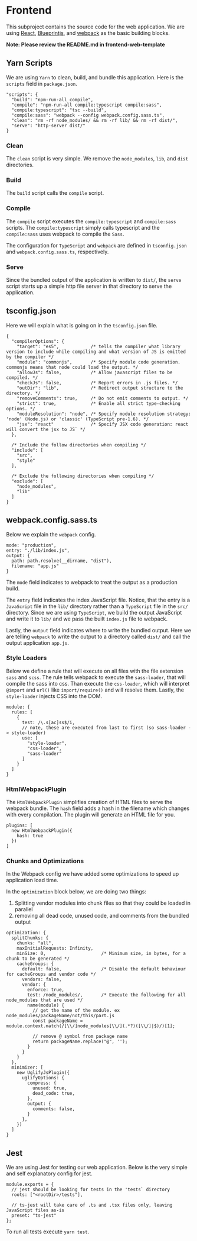# Frontend
This subproject contains the source code for the web application. We are using [React](https://reactjs.org/), [Blueprintjs](https://blueprintjs.com/), and [webpack](https://webpack.js.org/) as the basic building blocks.

**Note: Please review the README.md in frontend-web-template**


## Yarn Scripts
We are using `Yarn` to clean, build, and bundle this application. Here is the `scripts` field in `package.json`.

```
"scripts": {
  "build": "npm-run-all compile",
  "compile": "npm-run-all compile:typescript compile:sass",
  "compile:typescript": "tsc --build",
  "compile:sass": "webpack --config webpack.config.sass.ts",
  "clean": "rm -rf node_modules/ && rm -rf lib/ && rm -rf dist/",
  "serve": "http-server dist/"
}
```


### Clean
The `clean` script is very simple. We remove the `node_modules`, `lib`, and `dist` directories.


### Build
The `build` script calls the `compile` script.


### Compile
The `compile` script executes the `compile:typescript` and `compile:sass` scripts. The `compile:typescript` simply calls typescript and the `compile:sass` uses webpack to compile the `Sass`.

The configuration for `TypeScript` and `webpack` are defined in `tsconfig.json` and `webpack.config.sass.ts`, respectively.


### Serve
Since the bundled output of the application is written to `dist/`, the `serve` script starts up a simple http file server in that directory to serve the application.


## tsconfig.json
Here we will explain what is going on in the `tsconfig.json` file.

```
{
  "compilerOptions": {
    "target": "es5",            /* tells the compiler what library version to include while compiling and what version of JS is emitted by the compiler */
    "module": "commonjs",       /* Specify module code generation. commonjs means that node could load the output. */
    "allowJs": false,           /* Allow javascript files to be compiled. */
    "checkJs": false,           /* Report errors in .js files. */
    "outDir": "lib",            /* Redirect output structure to the directory. */
    "removeComments": true,     /* Do not emit comments to output. */
    "strict": true,             /* Enable all strict type-checking options. */
    "moduleResolution": "node", /* Specify module resolution strategy: 'node' (Node.js) or 'classic' (TypeScript pre-1.6). */
    "jsx": "react"              /* Specify JSX code generation: react will convert the jsx to JS` */
  },

  /* Include the follow directories when compiling */
  "include": [
    "src",
    "style"
  ],

  /* Exclude the following directories when compiling */
  "exclude": [
    "node_modules",
    "lib"
  ]
}
```


## webpack.config.sass.ts
Below we explain the `webpack` config.


```
mode: "production",
entry: "./lib/index.js",
output: {
  path: path.resolve(__dirname, "dist"),
  filename: "app.js"
}
```

The `mode` field indicates to webpack to treat the output as a production build.

The `entry` field indicates the index JavaScript file. Notice, that the entry is a `JavaScript` file in the `lib/` directory rather than a `TypeScript` file in the `src/` directory. Since we are using `TypeScript`, we build the output JavaScript and write it to `lib/` and we pass the built `index.js` file to webpack.

Lastly, the `output` field indicates where to write the bundled output. Here we are telling `webpack` to write the output to a directory called `dist/` and call the output application `app.js`.


### Style Loaders
Below we define a rule that will execute on all files with the file extension `sass` and `scss`. The rule tells webpack to execute the `sass-loader`, that will compile the sass into css. Than execute the `css-loader`, which will interpret `@import` and `url()` like `import/require()` and will resolve them. Lastly, the `style-loader` injects CSS into the DOM.

```
module: {
  rules: [
    {
      test: /\.s[ac]ss$/i,
      // note, these are executed from last to first (so sass-loader -> style-loader)
      use: [
        "style-loader",
        "css-loader",
        "sass-loader"
      ]
    }
  ]
}
```


### HtmlWebpackPlugin
The `HtmlWebpackPlugin` simplifies creation of HTML files to serve the webpack bundle. The `hash` field adds a hash in the filename which changes with every compilation. The plugin will generate an HTML file for you.

```
plugins: [
  new HtmlWebpackPlugin({
    hash: true
  })
]
```



### Chunks and Optimizations
In the  Webpack config we have added some optimizations to speed up application load time.


In the `optimization` block below, we are doing two things:

1. Splitting vendor modules into chunk files so that they could be loaded in parallel
2. removing all dead code, unused code, and comments from the bundled output

```
optimization: {
  splitChunks: {
    chunks: "all",
    maxInitialRequests: Infinity,
    minSize: 0,                     /* Minimum size, in bytes, for a chunk to be generated */
    cacheGroups: {
      default: false,               /* Disable the default behaviour for cacheGroups and vendor code */
      vendors: false,
      vendor: {
        enforce: true,
        test: /node_modules/,       /* Execute the following for all node_modules that are used */
        name(module) {
          // get the name of the module. ex node_modules/packageName/not/this/part.js
          const packageName = module.context.match(/[\\/]node_modules[\\/](.*?)([\\/]|$)/)[1];

          // remove @ symbol from package name
          return packageName.replace("@", '');
        }
      }
    }
  },
  minimizer: [
    new UglifyJsPlugin({
      uglifyOptions: {
        compress: {
          unused: true,
          dead_code: true,
        },
        output: {
          comments: false,
        }
      },
    })
  ]
}
```


## Jest
We are using Jest for testing our web application. Below is the very simple and self explanatory config for jest.

```
module.exports = {
  // jest should be looking for tests in the 'tests` directory
  roots: ["<rootDir>/tests"],

  // ts-jest will take care of .ts and .tsx files only, leaving JavaScript files as-is
  preset: "ts-jest"
};
```

To run all tests execute `yarn test`.
